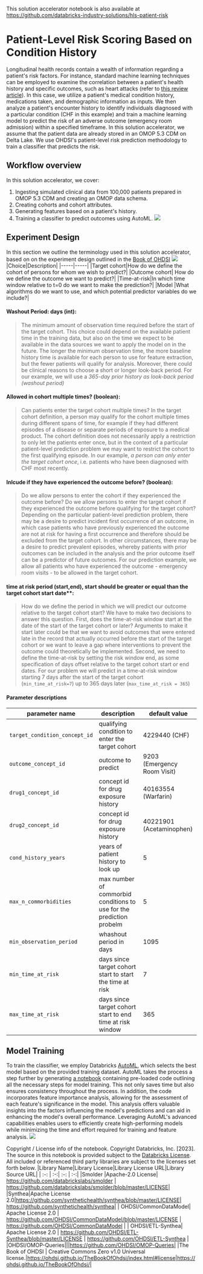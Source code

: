 
 This solution accelerator notebook is also available at https://github.com/databricks-industry-solutions/hls-patient-risk




# Patient-Level Risk Scoring Based on Condition History
Longitudinal health records contain a wealth of information regarding a patient's risk factors. For instance, standard machine learning techniques can be employed to examine the correlation between a patient's health history and specific outcomes, such as heart attacks (refer to [this review article](https://bmcmedresmethodol.biomedcentral.com/articles/10.1186/s12874-021-01472-x)). In this case, we utilize a patient's medical condition history, medications taken, and demographic information as inputs. We then analyze a patient's encounter history to identify individuals diagnosed with a particular condition (CHF in this example) and train a machine learning model to predict the risk of an adverse outcome (emergency room admission) within a specified timeframe.
In this solution accelerator, we assume that the patient data are already stored in an OMOP 5.3 CDM on Delta Lake. We use OHDSI's patient-level risk prediction methodology to train a classifier that predicts the risk.




## Workflow overview
In this solution accelerator, we cover:
  1. Ingesting simulated clinical data from 100,000 patients prepared in OMOP 5.3 CDM and creating an OMOP data schema.
  2. Creating cohorts and cohort attributes.
  3. Generating features based on a patient's history.
  4. Training a classifier to predict outcomes using AutoML.
[![](https://mermaid.ink/img/pako:eNqVVMFu2zAM_RVCpw1o8wHCEGBYt9OyDut284W2GEetLWUUXawo-u-jrKSL7QTbfJLI90jq6VnPpomOjDWJfg4UGrrx2DL2VQD99sjiG7_HIPAjEZdoHX_B7eb26xLzofPBN9jBDQqeScddZEmXEoAi7OtB6ACh4P50_M6oxUMLTmvDssYnQhmY4E4i0zL9Ss-jJZIzHTafl7T3g8Rz8Y2q1sE3an0SfpoV-xKFID4Sj6JZcLT1gTIfexLiZN_VvM7Cp7wA8T3p4YF9esiBWCvtEcXHAHtiH12OrlarUj4Xvb5erydq25PyBTZJj_givwVBbkmgGfd_A8dBmqjznaLHA7JvdwJxC69QdG5xhxcKn-BUHx7a_4A3MTifxUmXp5kSWL1BsC0OOXaa43K3qYvs6WD_AN-pGS4cY16Y-tgW6CSRkXOnWriPPpydvgyxJOSL6LBWh745XN_bQptDlV4criJ1mJLf6tRZ2gIvOchNpoa3UFMS6HPQXJmeuEfv9Bl5zsTKyI56qozVpZofh04qU4UXhQ57_X_po15gZGOFB7oyqG3unkJz3BfM4SU6BmmkbMprNT5aL78BhKagvg?type=png)](https://mermaid.live/edit#pako:eNqVVMFu2zAM_RVCpw1o8wHCEGBYt9OyDut284W2GEetLWUUXawo-u-jrKSL7QTbfJLI90jq6VnPpomOjDWJfg4UGrrx2DL2VQD99sjiG7_HIPAjEZdoHX_B7eb26xLzofPBN9jBDQqeScddZEmXEoAi7OtB6ACh4P50_M6oxUMLTmvDssYnQhmY4E4i0zL9Ss-jJZIzHTafl7T3g8Rz8Y2q1sE3an0SfpoV-xKFID4Sj6JZcLT1gTIfexLiZN_VvM7Cp7wA8T3p4YF9esiBWCvtEcXHAHtiH12OrlarUj4Xvb5erydq25PyBTZJj_givwVBbkmgGfd_A8dBmqjznaLHA7JvdwJxC69QdG5xhxcKn-BUHx7a_4A3MTifxUmXp5kSWL1BsC0OOXaa43K3qYvs6WD_AN-pGS4cY16Y-tgW6CSRkXOnWriPPpydvgyxJOSL6LBWh745XN_bQptDlV4criJ1mJLf6tRZ2gIvOchNpoa3UFMS6HPQXJmeuEfv9Bl5zsTKyI56qozVpZofh04qU4UXhQ57_X_po15gZGOFB7oyqG3unkJz3BfM4SU6BmmkbMprNT5aL78BhKagvg)




## Experiment Design
In this section we outline the terminology used in this solution accelerator, based on on the experiment design outlined in the [Book of OHDSI](https://ohdsi.github.io/TheBookOfOhdsi/PatientLevelPrediction.html#designing-a-patient-level-prediction-study)
<img src='https://ohdsi.github.io/TheBookOfOhdsi/images/PatientLevelPrediction/Figure1.png'>
|Choice|Description|
|-----|-----|
|Target cohort|How do we define the cohort of persons for whom we wish to predict?|
|Outcome cohort|	How do we define the outcome we want to predict?|
|Time-at-risk|In which time window relative to t=0 do we want to make the prediction?|
|Model	|What algorithms do we want to use, and which potential predictor variables do we include?|
#### Washout Period: days (int):
> The minimum amount of observation time required before the start of the target cohort. This choice could depend on the available patient time in the training data, but also on the time we expect to be available in the data sources we want to apply the model on in the future. The longer the minimum observation time, the more baseline history time is available for each person to use for feature extraction, but the fewer patients will qualify for analysis. Moreover, there could be clinical reasons to choose a short or longer look-back period. 
For our example, we will use a _365-day prior history as look-back period (washout period)_
#### Allowed in cohort multiple times? (boolean):
>Can patients enter the target cohort multiple times? In the target cohort definition, a person may qualify for the cohort multiple times during different spans of time, for example if they had different episodes of a disease or separate periods of exposure to a medical product. The cohort definition does not necessarily apply a restriction to only let the patients enter once, but in the context of a particular patient-level prediction problem we may want to restrict the cohort to the first qualifying episode. 
In our example, _a person can only enter the target cohort once_, i.e. patients who have been diagnosed with CHF most recently. 
#### Inlcude if they have experienced the outcome before? (boolean):
>Do we allow persons to enter the cohort if they experienced the outcome before? Do we allow persons to enter the target cohort if they experienced the outcome before qualifying for the target cohort? Depending on the particular patient-level prediction problem, there may be a desire to predict incident first occurrence of an outcome, in which case patients who have previously experienced the outcome are not at risk for having a first occurrence and therefore should be excluded from the target cohort. In other circumstances, there may be a desire to predict prevalent episodes, whereby patients with prior outcomes can be included in the analysis and the prior outcome itself can be a predictor of future outcomes. 
For our prediction example, we allow all patients who have experienced the outcome - emergency room visits - to be allowed in the target cohort. 
#### time at risk period (start,end), start should be greater or equal than the target cohort start date**:
> How do we define the period in which we will predict our outcome relative to the target cohort start? We have to make two decisions to answer this question. First, does the time-at-risk window start at the date of the start of the target cohort or later? Arguments to make it start later could be that we want to avoid outcomes that were entered late in the record that actually occurred before the start of the target cohort or we want to leave a gap where interventions to prevent the outcome could theoretically be implemented. Second, we need to define the time-at-risk by setting the risk window end, as some specification of days offset relative to the target cohort start or end dates.
For our problem we will predict in a time-at-risk window starting 7 days after the start of the target cohort (`min_time_at_risk=7`) up to 365 days later (`max_time_at_risk = 365`)
#### Parameter descriptions
|parameter name|description|default value|
|-----|-----|-----|
|`target_condition_concept_id`|qualifying condition to enter the target cohort| 4229440 (CHF)|
|`outcome_concept_id`|outcome to predict| 9203 (Emergency Room Visit)|
|`drug1_concept_id`|concept id for drug exposure history | 40163554 (Warfarin)|
|`drug2_concept_id`|concept id for drug exposure history | 40221901 (Acetaminophen)|
|`cond_history_years`| years of patient history to look up| 5 |
|`max_n_commorbidities`| max number of commorbid conditions to use for the prediction probelm| 5 |
|`min_observation_period`| whashout period in days| 1095 |
|`min_time_at_risk`| days since target cohort start to start the time at risk| 7 |
|`max_time_at_risk`| days since target cohort start to end time at risk window| 365 |




## Model Training
To train the classifier, we employ Databricks [AutoML](https://www.databricks.com/product/automl), which selects the best model based on the provided training dataset. AutoML takes the process a step further by generating [a notebook]($./AtoML-LogisticRegressionClassifier) containing pre-loaded code outlining all the necessary steps for model training. This not only saves time but also ensures consistency throughout the process.
In addition, the code incorporates feature importance analysis, allowing for the assessment of each feature's significance in the model. This analysis offers valuable insights into the factors influencing the model's predictions and can aid in enhancing the model's overall performance. Leveraging AutoML's advanced capabilities enables users to efficiently create high-performing models while minimizing the time and effort required for training and feature analysis.
<img src='https://hls-eng-data-public.s3.amazonaws.com/img/patient_risk_automl.gif'>




Copyright / License info of the notebook. Copyright Databricks, Inc. [2023].  The source in this notebook is provided subject to the [Databricks License](https://databricks.com/db-license-source).  All included or referenced third party libraries are subject to the licenses set forth below.
|Library Name|Library License|Library License URL|Library Source URL| 
| :-: | :-:| :-: | :-:|
|Smolder |Apache-2.0 License| https://github.com/databrickslabs/smolder | https://github.com/databrickslabs/smolder/blob/master/LICENSE|
|Synthea|Apache License 2.0|https://github.com/synthetichealth/synthea/blob/master/LICENSE| https://github.com/synthetichealth/synthea|
| OHDSI/CommonDataModel| Apache License 2.0 | https://github.com/OHDSI/CommonDataModel/blob/master/LICENSE | https://github.com/OHDSI/CommonDataModel |
| OHDSI/ETL-Synthea| Apache License 2.0 | https://github.com/OHDSI/ETL-Synthea/blob/master/LICENSE | https://github.com/OHDSI/ETL-Synthea |
|OHDSI/OMOP-Queries|||https://github.com/OHDSI/OMOP-Queries|
|The Book of OHDSI | Creative Commons Zero v1.0 Universal license.|https://ohdsi.github.io/TheBookOfOhdsi/index.html#license|https://ohdsi.github.io/TheBookOfOhdsi/|
